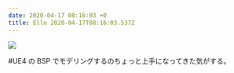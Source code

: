 ```yaml
---
date: 2020-04-17 08:16:03 +0
title: Ello 2020-04-17T08:16:03.537Z
---
```

![](https://assets0.ello.co/uploads/asset/attachment/11215458/ello-optimized-636e7648.jpg)

#UE4 の BSP でモデリングするのちょっと上手になってきた気がする。

